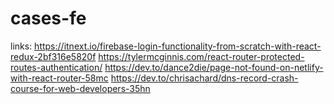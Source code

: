 # cases-fe


links:
https://itnext.io/firebase-login-functionality-from-scratch-with-react-redux-2bf316e5820f
https://tylermcginnis.com/react-router-protected-routes-authentication/
https://dev.to/dance2die/page-not-found-on-netlify-with-react-router-58mc
https://dev.to/chrisachard/dns-record-crash-course-for-web-developers-35hn